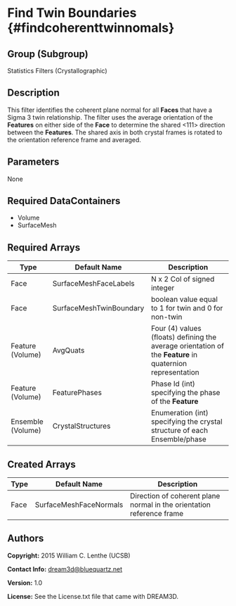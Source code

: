 Find Twin Boundaries {#findcoherenttwinnomals}
==========

## Group (Subgroup) ##
Statistics Filters (Crystallographic)

## Description ##
This filter identifies the coherent plane normal for all **Faces** that have a Sigma 3 twin relationship.  The filter uses the average orientation of the **Features** on either side of the **Face** to determine the shared <111> direction between the **Features**.  The shared axis in both crystal frames is rotated to the orientation reference frame and averaged.

## Parameters ##
None

## Required DataContainers ##
+ Volume
+ SurfaceMesh


## Required Arrays ##

| Type | Default Name | Description |
|------|--------------|-------------|
| Face | SurfaceMeshFaceLabels | N x 2 Col of signed integer |
| Face | SurfaceMeshTwinBoundary | boolean value equal to 1 for twin and 0 for non-twin |
| Feature (Volume) | AvgQuats | Four (4) values (floats) defining the average orientation of the **Feature** in quaternion representation |
| Feature (Volume) | FeaturePhases | Phase Id (int) specifying the phase of the **Feature**|
| Ensemble (Volume) | CrystalStructures | Enumeration (int) specifying the crystal structure of each Ensemble/phase |

## Created Arrays ##

| Type | Default Name | Description |
|------|--------------|-------------|
| Face | SurfaceMeshFaceNormals | Direction of coherent plane normal in the orientation reference frame |

## Authors ##

**Copyright:** 2015 William C. Lenthe (UCSB)

**Contact Info:** dream3d@bluequartz.net

**Version:** 1.0

**License:**  See the License.txt file that came with DREAM3D.